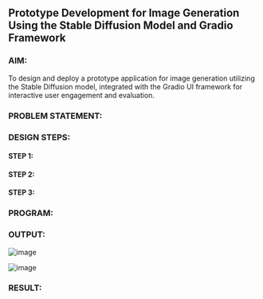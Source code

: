 ## Prototype Development for Image Generation Using the Stable Diffusion Model and Gradio Framework

### AIM:
To design and deploy a prototype application for image generation utilizing the Stable Diffusion model, integrated with the Gradio UI framework for interactive user engagement and evaluation.

### PROBLEM STATEMENT:

### DESIGN STEPS:

#### STEP 1:

#### STEP 2:

#### STEP 3:

### PROGRAM:

### OUTPUT:

![image](https://github.com/user-attachments/assets/15c9d23e-175d-42f6-ae93-4f0c7b26bce3)

![image](https://github.com/user-attachments/assets/c2afd176-4780-458e-b2da-61775c0798f2)

### RESULT:
